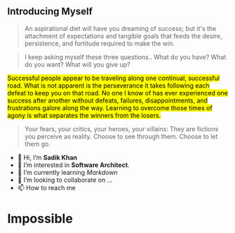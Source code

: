 ## Introducing Myself

> An aspirational diet will have you dreaming of success; but it's the attachment of expectations and tangible goals that feeds the desire, persistence, and fortitude required to make the win.

> I keep asking myself these three questions.. What do you have? What do you want? What will you give up?

<mark>Successful people appear to be traveling along one continual, successful road. What is not apparent is the perseverance it takes following each defeat to keep you on that road. No one I know of has ever experienced one success after another without defeats, failures, disappointments, and frustrations galore along the way. Learning to overcome those times of agony is what separates the winners from the losers.</mark>

> Your fears, your critics, your heroes, your villains: They are fictions you perceive as reality. Choose to see through them. Choose to let them go.

- 👋 Hi, I’m **Sadik Khan**
- 👀 I’m interested in __Software Architect__.
- 🌱 I’m currently learning _Markdown_
- 💞️ I’m looking to collaborate on ...
- 📫 How to reach me 
# Impossible

<!---
TechICS-Sadik/TechICS-Sadik is a ✨ special ✨ repository because its `README.md` (this file) appears on your GitHub profile.
You can click the Preview link to take a look at your changes.
--->
